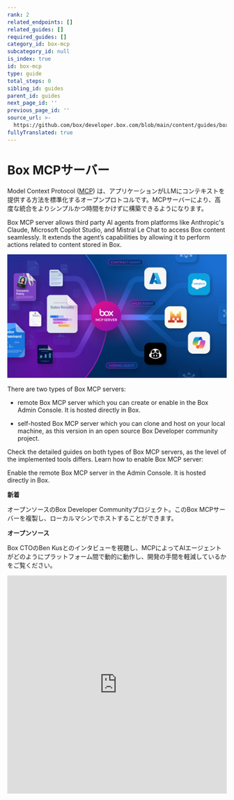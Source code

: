 ```yaml
---
rank: 2
related_endpoints: []
related_guides: []
required_guides: []
category_id: box-mcp
subcategory_id: null
is_index: true
id: box-mcp
type: guide
total_steps: 0
sibling_id: guides
parent_id: guides
next_page_id: ''
previous_page_id: ''
source_url: >-
  https://github.com/box/developer.box.com/blob/main/content/guides/box-mcp/index.md
fullyTranslated: true
---
```

# Box MCPサーバー

Model Context Protocol ([MCP](https://modelcontextprotocol.io/introduction)) は、アプリケーションがLLMにコンテキストを提供する方法を標準化するオープンプロトコルです。MCPサーバーにより、高度な統合をよりシンプルかつ時間をかけずに構築できるようになります。

Box MCP server allows third party AI agents from platforms like Anthropic's Claude, Microsoft Copilot Studio, and Mistral Le Chat to access Box content seamlessly. It extends the agent’s capabilities by allowing it to perform actions related to content stored in Box.

<ImageFrame noborder center>

![MCP](./img/mcp.png)

</ImageFrame>

There are two types of Box MCP servers:

* remote Box MCP server which you can create or enable in the Box Admin Console. It is hosted directly in Box.
  <!--alex ignore-->

* self-hosted Box MCP server which you can clone and host on your local machine, as this version in an open source Box Developer community project.
  <!--alex enable-->

Check the detailed guides on both types of Box MCP servers, as the level of the implemented tools differs. Learn how to enable Box MCP server:

<TileGrid rows="2">

<Tile type="mcp" title="Remote Box MCP server" href="/guides/box-mcp/remote">

Enable the remote Box MCP server in the Admin Console. It is hosted directly in Box.

<div>

<strong style="background-color: #e1ffe7">

新着

</strong>

</div>

</Tile>

<Tile type="mcp" title="Self-hosted Box MCP server" href="/guides/box-mcp/self-hosted">

オープンソースのBox Developer Communityプロジェクト。このBox MCPサーバーを複製し、ローカルマシンでホストすることができます。

<div>

<strong style="background-color: #e8e8e8">

オープンソース

</strong>

</div>

</Tile>

</TileGrid>

Box CTOのBen Kusとのインタビューを視聴し、MCPによってAIエージェントがどのようにプラットフォーム間で動的に動作し、開発の手間を軽減しているかをご覧ください。

<iframe width="100%" height="500" src="https://www.youtube.com/embed/u_y5_y9JGg4?si=PY2__LklwsGWwiAD" title="MCP: 企業のためにAIを実用化するためのAPI標準 | Box CTOのBen KusによるBox AI Explainer Series EP4" frameborder="0" allow="accelerometer; clipboard-write; encrypted-media; gyroscope; picture-in-picture; web-share" referrerpolicy="strict-origin-when-cross-origin" allowfullscreen>

</iframe>

